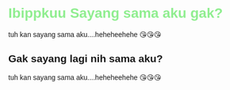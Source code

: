 <html>
<head>
  <title>Contoh Klik Sederhana</title>
  <style>
    body {
      font-family: Arial, sans-serif;
      padding: 20px;
    }
    h1 {
      cursor: pointer;
      color: lightgreen;
    }
    h2 {
      cursor: pointer;
      color: lightred;
    }
    button {
      font-size: 18px;
      padding: 10px 20px;
      margin: 10px 0;
      cursor: pointer;
    }

    .pesan {
      display: none;
      margin: 10px 0;
      padding: 10px;
      border-left: 4px solid #007BFF;
      background-color: #f0f8ff;
      cursor: pointer;
      animation: fadeIn 0.5s ease-in-out;
    }

    @keyframes fadeIn {
      from {opacity: 0;}
      to {opacity: 1;}
    }
  </style>
</head>
<body>
  <h1 onclick="toggle('pesan1')">Ibippkuu Sayang sama aku gak?</h1>
  <p id="pesan1" class="pesan" onclick="window.open('https://drive.google.com/file/d/1vqIRdmYWDaRfXFIDpYZdPcBPx_hHuhfu/view?usp=sharing', '_blank')">
    tuh kan sayang sama aku....heheheehehe 😘😘😘
  </p>
  <h2 onclick="toggle('pesan1')">Gak sayang lagi nih sama aku?</h2>
  <p id="pesan1" class="pesan" onclick="window.open('https://www.google.com/search?q=sayang+ibipp&rlz=1C1GCEU_enKH1161KH1161&oq=sayang+ibipp&gs_lcrp=EgZjaHJvbWUyBggAEEUYOTIHCAEQIRiPAjIHCAIQIRiPAtIBBjg3ajBqMagCALACAA&sourceid=chrome&ie=UTF-8', '_blank')">
    tuh kan sayang sama aku....heheheehehe 😘😘😘
  </p>
  <script>
    function toggle(id) {
      const el = document.getElementById(id);
      el.style.display = (el.style.display === "none") ? "block" : "none";
    }
  </script>
</body>
</html>
